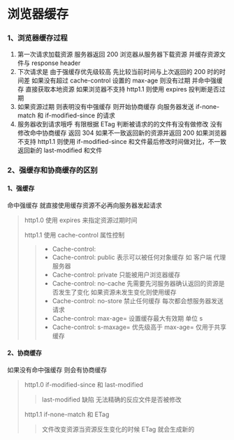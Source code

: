 # 浏览器缓存

### 1、浏览器缓存过程

1. 第一次请求加载资源 服务器返回 200 浏览器从服务器下载资源 并缓存资源文件与 response header
2. 下次请求是 由于强缓存优先级较高 先比较当前时间与上次返回的 200 时的时间差 如果没有超过 cache-control 设置的 max-age 则没有过期 并命中强缓存 直接获取本地资源 如果浏览器不支持 http1.1 则使用 expires 投判断是否过期
3. 如果资源过期 则表明没有中强缓存 则开始协商缓存 向服务器发送 if-none-match 和 if-modified-since 的请求
4. 服务器收到请求哦呼 有限根据 ETag 判断被请求的的文件有没有做修改 没有修改命中协商缓存 返回 304 如果不一致返回新的资源并返回 200 如果浏览器不支持 http1.1 则使用 if-modified-since 和文件最后修改时间做对比，不一致返回新的 last-modified 和文件

### 2、强缓存和协商缓存的区别

#### 1、强缓存

命中强缓存 就直接使用缓存资源不必再向服务器发起请求

> http1.0 使用 expires 来指定资源过期时间
>
> http1.1 使用 cache-control 属性控制
>
> > - Cache-control:
> > - Cache-control: public 表示可以被任何对象缓存 如 客户端 代理服务器
> > - Cache-control: private 只能被用户浏览器缓存
> > - Cache-control: no-cache 先需要先河服务器确认返回的资源是否发生了变化 如果资源未发生变化则使用缓存
> > - Cache-control: no-store 禁止任何缓存 每次都会想服务器发送请求
> > - Cache-control: max-age= 设置缓存最大有效期 单位 s
> > - Cache-control: s-maxage= 优先级高于 max-age= 仅用于共享缓存

#### 2、协商缓存

如果没有命中强缓存 则会有协商缓存

> http1.0 if-modified-since 和 last-modified
>
> > last-modified 缺陷 无法精确的反应文件是否被修改
>
> http1.1 if-none-match 和 ETag
>
> > 文件改变资源当资源反生变化的时候 ETag 就会生成新的
